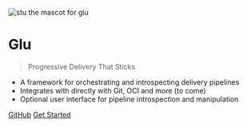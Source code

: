 ![stu the mascot for glu](/images/stu.png ":size=20%")

# Glu

> Progressive Delivery That Sticks

- A framework for orchestrating and introspecting delivery pipelines
- Integrates with directly with Git, OCI and more (to come)
- Optional user interface for pipeline introspection and manipulation

[GitHub](https://github.com/get-glu/glu/)
[Get Started](#welcome)
